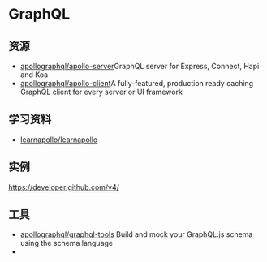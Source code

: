 # GraphQL

## 资源

- [apollographql/apollo-server](https://github.com/apollographql/apollo-server)GraphQL server for Express, Connect, Hapi and Koa
- [apollographql/apollo-client](https://github.com/apollographql/apollo-client)A fully-featured, production ready caching GraphQL client for every server or UI framework

## 学习资料

- [learnapollo/learnapollo](https://github.com/learnapollo/learnapollo)

## 实例

<https://developer.github.com/v4/>

## 工具

- [apollographql/graphql-tools](https://github.com/apollographql/graphql-tools) Build and mock your GraphQL.js schema using the schema language
- [](http://graphql.org/)